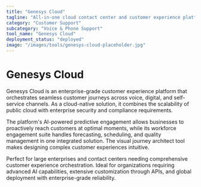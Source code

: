 ```yaml
---
title: "Genesys Cloud"
tagline: "All-in-one cloud contact center and customer experience platform"
category: "Customer Support"
subcategory: "Voice & Phone Support"
tool_name: "Genesys Cloud"
deployment_status: "deployed"
image: "/images/tools/genesys-cloud-placeholder.jpg"
---
```


# Genesys Cloud

Genesys Cloud is an enterprise-grade customer experience platform that orchestrates seamless customer journeys across voice, digital, and self-service channels. As a cloud-native solution, it combines the scalability of public cloud with enterprise security and compliance requirements.

The platform's AI-powered predictive engagement allows businesses to proactively reach customers at optimal moments, while its workforce engagement suite handles forecasting, scheduling, and quality management in one integrated solution. The visual journey architect tool makes designing complex customer experiences intuitive.

Perfect for large enterprises and contact centers needing comprehensive customer experience orchestration. Ideal for organizations requiring advanced AI capabilities, extensive customization through APIs, and global deployment with enterprise-grade reliability.
